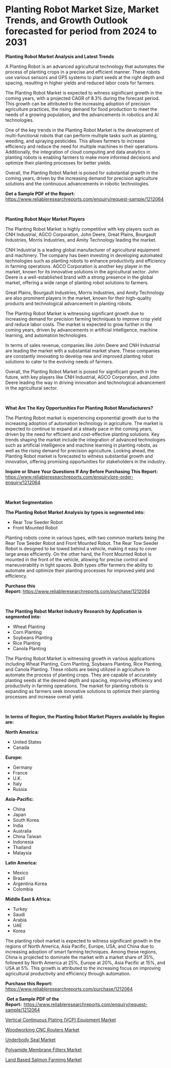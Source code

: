 <p><h1>Planting Robot Market Size, Market Trends, and Growth Outlook forecasted for period from 2024 to 2031</h1></p><p><strong>Planting Robot Market Analysis and Latest Trends</strong></p>
<p><p>A Planting Robot is an advanced agricultural technology that automates the process of planting crops in a precise and efficient manner. These robots use various sensors and GPS systems to plant seeds at the right depth and spacing, resulting in higher yields and reduced labor costs for farmers.</p><p>The Planting Robot Market is expected to witness significant growth in the coming years, with a projected CAGR of 8.3% during the forecast period. This growth can be attributed to the increasing adoption of precision agriculture practices, the rising demand for food production to meet the needs of a growing population, and the advancements in robotics and AI technologies.</p><p>One of the key trends in the Planting Robot Market is the development of multi-functional robots that can perform multiple tasks such as planting, weeding, and spraying pesticides. This allows farmers to increase efficiency and reduce the need for multiple machines in their operations. Additionally, the integration of cloud computing and data analytics in planting robots is enabling farmers to make more informed decisions and optimize their planting processes for better yields.</p><p>Overall, the Planting Robot Market is poised for substantial growth in the coming years, driven by the increasing demand for precision agriculture solutions and the continuous advancements in robotic technologies.</p></p>
<p><strong>Get a Sample PDF of the Report:&nbsp;</strong> <a href="https://www.reliableresearchreports.com/enquiry/request-sample/1212064">https://www.reliableresearchreports.com/enquiry/request-sample/1212064</a></p>
<p>&nbsp;</p>
<p><strong>Planting Robot Major Market Players</strong></p>
<p><p>The Planting Robot Market is highly competitive with key players such as CNH Industrial, AGCO Corporation, John Deere, Great Plains, Bourgault Industries, Morris Industries, and Amity Technology leading the market. </p><p>CNH Industrial is a leading global manufacturer of agricultural equipment and machinery. The company has been investing in developing automated technologies such as planting robots to enhance productivity and efficiency in farming operations. AGCO Corporation is another key player in the market, known for its innovative solutions in the agricultural sector. John Deere is a well-established brand with a strong presence in the global market, offering a wide range of planting robot solutions to farmers. </p><p>Great Plains, Bourgault Industries, Morris Industries, and Amity Technology are also prominent players in the market, known for their high-quality products and technological advancement in planting robots.</p><p>The Planting Robot Market is witnessing significant growth due to increasing demand for precision farming techniques to improve crop yield and reduce labor costs. The market is expected to grow further in the coming years, driven by advancements in artificial intelligence, machine learning, and automation technologies.</p><p>In terms of sales revenue, companies like John Deere and CNH Industrial are leading the market with a substantial market share. These companies are constantly innovating to develop new and improved planting robot solutions to cater to the evolving needs of farmers.</p><p>Overall, the Planting Robot Market is poised for significant growth in the future, with key players like CNH Industrial, AGCO Corporation, and John Deere leading the way in driving innovation and technological advancement in the agricultural sector.</p></p>
<p>&nbsp;</p>
<p><strong>What Are The Key Opportunities For Planting Robot Manufacturers?</strong></p>
<p><p>The Planting Robot market is experiencing exponential growth due to the increasing adoption of automation technology in agriculture. The market is expected to continue to expand at a steady pace in the coming years, driven by the need for efficient and cost-effective planting solutions. Key trends shaping the market include the integration of advanced technologies such as artificial intelligence and machine learning in planting robots, as well as the rising demand for precision agriculture. Looking ahead, the Planting Robot market is forecasted to witness substantial growth and innovation, offering promising opportunities for stakeholders in the industry.</p></p>
<p><strong>Inquire or Share Your Questions If Any Before Purchasing This Report:</strong> <a href="https://www.reliableresearchreports.com/enquiry/pre-order-enquiry/1212064">https://www.reliableresearchreports.com/enquiry/pre-order-enquiry/1212064</a></p>
<p>&nbsp;</p>
<p><strong>Market Segmentation</strong></p>
<p><strong>The Planting Robot Market Analysis by types is segmented into:</strong></p>
<p><ul><li>Rear Tow Seeder Robot</li><li>Front Mounted Robot</li></ul></p>
<p><p>Planting robots come in various types, with two common markets being the Rear Tow Seeder Robot and Front Mounted Robot. The Rear Tow Seeder Robot is designed to be towed behind a vehicle, making it easy to cover large areas efficiently. On the other hand, the Front Mounted Robot is mounted in the front of the vehicle, allowing for precise control and maneuverability in tight spaces. Both types offer farmers the ability to automate and optimize their planting processes for improved yield and efficiency.</p></p>
<p><strong>Purchase this Report:&nbsp;</strong><a href="https://www.reliableresearchreports.com/purchase/1212064">https://www.reliableresearchreports.com/purchase/1212064</a></p>
<p>&nbsp;</p>
<p><strong>The Planting Robot Market Industry Research by Application is segmented into:</strong></p>
<p><ul><li>Wheat Planting</li><li>Corn Planting</li><li>Soybeans Planting</li><li>Rice Planting</li><li>Canola Planting</li></ul></p>
<p><p>The Planting Robot Market is witnessing growth in various applications including Wheat Planting, Corn Planting, Soybeans Planting, Rice Planting, and Canola Planting. These robots are being utilized in agriculture to automate the process of planting crops. They are capable of accurately planting seeds at the desired depth and spacing, improving efficiency and productivity in farming operations. The market for planting robots is expanding as farmers seek innovative solutions to optimize their planting processes and increase overall yield.</p></p>
<p>&nbsp;</p>
<p><strong>In terms of Region, the Planting Robot Market Players available by Region are:</strong></p>
<p>
    <p> <strong> North America: </strong>
        <ul>
            <li>United States</li>
            <li>Canada</li>
        </ul>
        </p> 
    <p> <strong> Europe: </strong>
        <ul>
            <li>Germany</li>
            <li>France</li>
            <li>U.K.</li>
            <li>Italy</li>
            <li>Russia</li>
        </ul>
        </p> 
    <p> <strong> Asia-Pacific: </strong>
        <ul>
            <li>China</li>
            <li>Japan</li>
            <li>South Korea</li>
            <li>India</li>
            <li>Australia</li>
            <li>China Taiwan</li>
            <li>Indonesia</li>
            <li>Thailand</li>
            <li>Malaysia</li>
        </ul>
        </p> 
    <p> <strong> Latin America: </strong>
        <ul>
            <li>Mexico</li>
            <li>Brazil</li>
            <li>Argentina Korea</li>
            <li>Colombia</li>
        </ul>
        </p> 
    <p> <strong> Middle East & Africa: </strong>
        <ul>
            <li>Turkey</li>
            <li>Saudi</li>
            <li>Arabia</li>
            <li>UAE</li>
            <li>Korea</li>
        </ul>
    </p>
    </p>
<p><p>The planting robot market is expected to witness significant growth in the regions of North America, Asia Pacific, Europe, USA, and China due to increasing adoption of smart farming techniques. Among these regions, China is projected to dominate the market with a market share of 35%, followed by North America at 25%, Europe at 20%, Asia Pacific at 15%, and USA at 5%. This growth is attributed to the increasing focus on improving agricultural productivity and efficiency through automation.</p></p>
<p><strong>Purchase this Report: </strong><a href="https://www.reliableresearchreports.com/purchase/1212064">https://www.reliableresearchreports.com/purchase/1212064</a></p>
<p>&nbsp;<strong>Get a Sample PDF of the Report:&nbsp;&nbsp;</strong><a href="https://www.reliableresearchreports.com/enquiry/request-sample/1212064">https://www.reliableresearchreports.com/enquiry/request-sample/1212064</a></p>
<p><strong></strong></p>
<p><p><a href="https://issuu.com/reportprime-2/docs/vertical-continuous-plating-vcp-equipment-market-s">Vertical Continuous Plating (VCP) Equipment Market</a></p><p><a href="https://github.com/nathandecarvalho/Market-Research-Report-List-2/blob/main/woodworking-cnc-routers-market.md">Woodworking CNC Routers Market</a></p><p><a href="https://github.com/kufem1/Market-Research-Report-List-1/blob/main/underbody-seal-market.md">Underbody Seal Market</a></p><p><a href="https://github.com/julyju69/Market-Research-Report-List-2/blob/main/polyamide-membrane-filters-market.md">Polyamide Membrane Filters Market</a></p><p><a href="https://github.com/kosella/Market-Research-Report-List-2/blob/main/land-based-salmon-farming-market.md">Land Based Salmon Farming Market</a></p></p>
